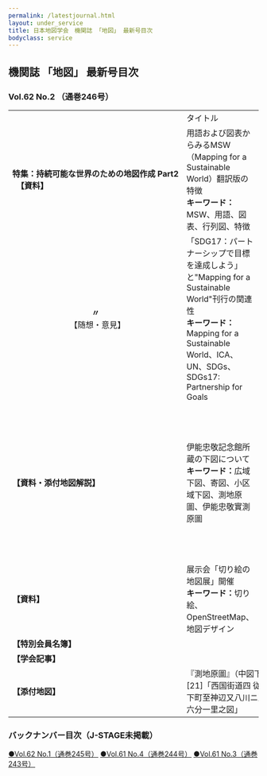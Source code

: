 ```yaml
---
permalink: /latestjournal.html
layout: under_service
title: 日本地図学会　機関誌 「地図」 最新号目次
bodyclass: service
---
```



## 機関誌 「地図」 最新号目次
### Vol.62 No.2 （通巻246号）

<div class="table-responsive">
  <table class="table latestjournal-table">
    <tr>
      <td></td>
      <td class="text-center">タイトル</td>
      <td class="text-center">著者</td>
    </tr>
    <tr>
      <td style="white-space: nowrap;"><b>特集：持続可能な世界のための地図作成 Part2<br>　【資料】</b></td>
      <td>用語および図表からみるMSW（Mapping for a Sustainable World）翻訳版の特徴<br><b>キーワード：</b>MSW、用語、図表、行列図、特徴</td>
      <td>森田 喬</td>
    </tr>
    <tr class="bg-grey">
      <td style="text-align: center;"><b>〃</b><br>　【随想・意見】</td>
      <td>「SDG17：パートナーシップで目標を達成しよう」と"Mapping for a Sustainable World"刊行の関連性<br><b>キーワード：</b>Mapping for a Sustainable World、ICA、UN、SDGs、SDGs17: Partnership for Goals</td>
      <td>加川 文子</td>
    </tr>
    <tr>
      <td><b>【資料・添付地図解説】</b></td>
      <td>伊能忠敬記念館所蔵の下図について<br><b>キーワード：</b>広域下図、寄図、小区域下図、測地原圖、伊能忠敬實測原圖</td>
      <td>星埜 由尚・鈴木 純子・玉造 功・菱山 剛秀・前田 幸子</td>
    </tr>
    <tr class="bg-grey">
      <td><b>【資料】</b></td>
      <td>展示会「切り絵の地図展」開催<br><b>キーワード：</b>切り絵、OpenStreetMap、地図デザイン</td>
      <td>秋葉 愛加</td>
    </tr>
    <tr class="bg-grey">
      <td><b>【特別会員名簿】</b></td>
      <td colspan="2"></td>
    </tr>
    <tr>
      <td><b>【学会記事】</b></td>
      <td colspan="2"></td>
    </tr>
    <tr class="bg-grey">
      <td><b>【添付地図】</b></td>
      <td colspan="2">『測地原圖』（中図下図）[21]「西国街道四 従岡山下町至神辺又八川ニ至ル　六分一里之図」</td>
    </tr>
  </table>
</div>


### バックナンバー目次（J-STAGE未掲載）

<div class="latestjournal-backnumber">
  <p>
    <a href="{{'/archive/file/contents/contents245.pdf' | relative_url}}">●Vol.62 No.1（通巻245号）</a>
    <a href="{{'/archive/file/contents/contents244.pdf' | relative_url}}">●Vol.61 No.4（通巻244号）</a>
    <a href="{{'/archive/file/contents/contents243.pdf' | relative_url}}">●Vol.61 No.3（通巻243号）</a>
  </p>
</div>
